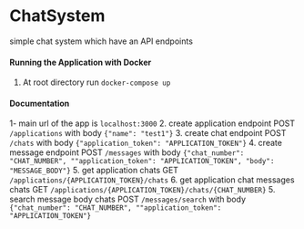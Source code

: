 # ChatSystem

simple chat system which have an API endpoints

#### Running the Application with Docker
1. At root directory run ``docker-compose up``

#### Documentation
1- main url of the app is ``localhost:3000``
2. create application endpoint  POST ``/applications`` with body ``{"name": "test1"}``
3. create chat endpoint POST ``/chats`` with body ``{"application_token": "APPLICATION_TOKEN"}``
4. create message endpoint POST ``/messages`` with body ``{"chat_number": "CHAT_NUMBER", ""application_token": "APPLICATION_TOKEN", "body": "MESSAGE_BODY"}``
5. get application chats GET ``/applications/{APPLICATION_TOKEN}/chats``
6. get application chat messages chats GET ``/applications/{APPLICATION_TOKEN}/chats/{CHAT_NUMBER}``
5. search message body chats POST ``/messages/search`` with body ``{"chat_number": "CHAT_NUMBER", ""application_token": "APPLICATION_TOKEN"}``
